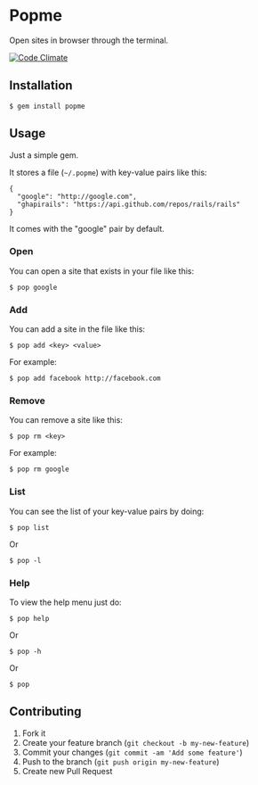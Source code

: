 # Popme

Open sites in browser through the terminal.

[![Code Climate](https://codeclimate.com/github/eavgerinos/popme.png)](https://codeclimate.com/github/eavgerinos/popme)

## Installation

    $ gem install popme

## Usage

Just a simple gem.

It stores a file (`~/.popme`) with key-value pairs like this:

```
{
  "google": "http://google.com",
  "ghapirails": "https://api.github.com/repos/rails/rails"
}
```

It comes with the "google" pair by default.

### Open

You can open a site that exists in your file like this:

```
$ pop google
```

### Add

You can add a site in the file like this:

```
$ pop add <key> <value>
```

For example:

```
$ pop add facebook http://facebook.com
```

### Remove

You can remove a site like this:

```
$ pop rm <key>
```

For example:

```
$ pop rm google
```

### List

You can see the list of your key-value pairs by doing:

```
$ pop list
```

Or

```
$ pop -l
```

### Help

To view the help menu just do:

```
$ pop help
```

Or 

```
$ pop -h
```

Or 

```
$ pop
```

## Contributing

1. Fork it
2. Create your feature branch (`git checkout -b my-new-feature`)
3. Commit your changes (`git commit -am 'Add some feature'`)
4. Push to the branch (`git push origin my-new-feature`)
5. Create new Pull Request
